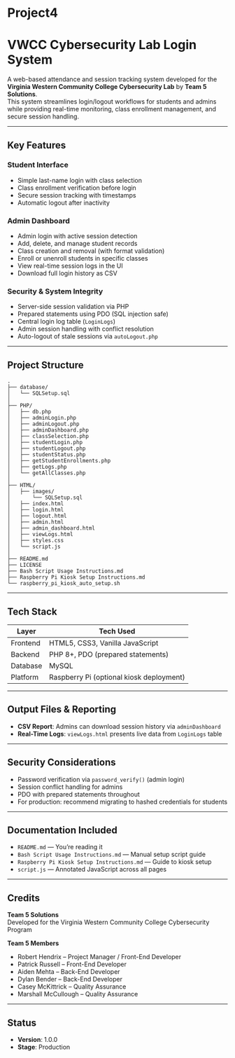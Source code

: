 # Project4

# VWCC Cybersecurity Lab Login System

A web-based attendance and session tracking system developed for the **Virginia Western Community College Cybersecurity Lab** by **Team 5 Solutions**.  
This system streamlines login/logout workflows for students and admins while providing real-time monitoring, class enrollment management, and secure session handling.

---

## Key Features

### Student Interface
- Simple last-name login with class selection
- Class enrollment verification before login
- Secure session tracking with timestamps
- Automatic logout after inactivity

### Admin Dashboard
- Admin login with active session detection
- Add, delete, and manage student records
- Class creation and removal (with format validation)
- Enroll or unenroll students in specific classes
- View real-time session logs in the UI
- Download full login history as CSV

### Security & System Integrity
- Server-side session validation via PHP
- Prepared statements using PDO (SQL injection safe)
- Central login log table (`LoginLogs`)
- Admin session handling with conflict resolution
- Auto-logout of stale sessions via `autoLogout.php`

---

## Project Structure

```
.
├── database/
│   └── SQLSetup.sql
│
├── PHP/
│   ├── db.php
│   ├── adminLogin.php
│   ├── adminLogout.php
│   ├── adminDashboard.php
│   ├── classSelection.php
│   ├── studentLogin.php
│   ├── studentLogout.php
│   ├── studentStatus.php
│   ├── getStudentEnrollments.php
│   ├── getLogs.php
│   └── getAllClasses.php
│
├── HTML/
│   ├── images/
│       └── SQLSetup.sql
│   ├── index.html
│   ├── login.html
│   ├── logout.html
│   ├── admin.html
│   ├── admin_dashboard.html
│   ├── viewLogs.html
│   ├── styles.css
│   └── script.js
│
├── README.md
├── LICENSE
├── Bash Script Usage Instructions.md
├── Raspberry Pi Kiosk Setup Instructions.md
└── raspberry_pi_kiosk_auto_setup.sh
```

---

## Tech Stack

| Layer     | Tech Used                          |
|-----------|------------------------------------|
| Frontend  | HTML5, CSS3, Vanilla JavaScript    |
| Backend   | PHP 8+, PDO (prepared statements)  |
| Database  | MySQL                              |
| Platform  | Raspberry Pi (optional kiosk deployment) |

---

## Output Files & Reporting
- **CSV Report**: Admins can download session history via `adminDashboard`
- **Real-Time Logs**: `viewLogs.html` presents live data from `LoginLogs` table

---

## Security Considerations
- Password verification via `password_verify()` (admin login)
- Session conflict handling for admins
- PDO with prepared statements throughout
- For production: recommend migrating to hashed credentials for students

---

## Documentation Included
- `README.md` — You’re reading it
- `Bash Script Usage Instructions.md` — Manual setup script guide
- `Raspberry Pi Kiosk Setup Instructions.md` — Guide to kiosk setup
- `script.js` — Annotated JavaScript across all pages

---

## Credits
**Team 5 Solutions**  
Developed for the Virginia Western Community College Cybersecurity Program

**Team 5 Members**
- Robert Hendrix – Project Manager / Front-End Developer
- Patrick Russell – Front-End Developer
- Aiden Mehta – Back-End Developer
- Dylan Bender – Back-End Developer
- Casey McKittrick – Quality Assurance
- Marshall McCullough – Quality Assurance

---

## Status
- **Version**: 1.0.0  
- **Stage**: Production








